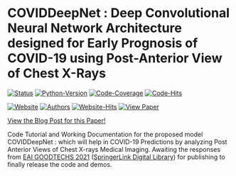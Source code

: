# COVIDDeepNet : Deep Convolutional Neural Network Architecture designed for Early Prognosis of COVID-19 using Post-Anterior View of Chest X-Rays


[![Status](https://img.shields.io/badge/status-under--development-blue)](https://github.com/khanfarhan10/COVIDDeepNet)
[![Python-Version](https://img.shields.io/badge/python-3.6.9%2B-red)](https://www.python.org/downloads/)
[![Code-Coverage](https://img.shields.io/badge/coverage-100%25-lime)](https://github.com/khanfarhan10/COVIDDeepNet)
[![Code-Hits](https://hitcounter.pythonanywhere.com/count/tag.svg?url=https%3A%2F%2Fgithub.com%2Fkhanfarhan10%2FCOVIDDeepNet%2F)](https://github.com/khanfarhan10/COVIDDeepNet)


[![Website](https://img.shields.io/badge/tutorial-website-cyan)](https://khanfarhan10.github.io/research/COVIDDEEPNET/)
[![Authors](https://img.shields.io/badge/authors-view-orange)](https://khanfarhan10.github.io/research/COVIDDEEPNET_AUTHORS/)
[![Website-Hits](https://hitcounter.pythonanywhere.com/count/tag.svg?url=https%3A%2F%2Fkhanfarhan10.github.io%2Fresearch%2FCOVIDDEEPNET%2F)](https://khanfarhan10.github.io/research/COVIDDEEPNET/)
[![View Paper](https://img.shields.io/badge/research%20paper-EAI--GOODTECHS-brightgreen)](https://github.com/khanfarhan10/COVIDDeepNet)
<!--EAI GOODTECHS 2021-->
[View the Blog Post for this Paper!](https://khanfarhan10.github.io/research/COVIDDEEPNET/)

Code Tutorial and Working Documentation for the proposed model COVIDDeepNet : which will help in COVID-19 Predictions by analyzing Post Anterior Views of Chest X-rays Medical Imaging. Awaiting the responses from [EAI GOODTECHS 2021](https://goodtechs.eai-conferences.org/2021/) ([SpringerLink Digital Library](https://link.springer.com/)) for publishing to finally release the code and demos. 

